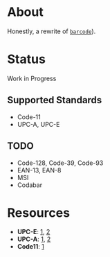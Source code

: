 # About
Honestly, a rewrite of [`barcode`](https://github.com/bunkford/barcode)).

# Status
Work in Progress

## Supported Standards
- Code-11
- UPC-A, UPC-E

## TODO
- Code-128, Code-39, Code-93
- EAN-13, EAN-8
- MSI
- Codabar

# Resources
- **UPC-E**: [1](https://www.morovia.com/kb/UPCE-Specification-10634.html), [2](https://www.cristallight.com/ibarcoder/help/barcodes/upce.htm)
- **UPC-A**: [1](https://virgool.io/CE-SHAHED-publication/barcode-afff04psd1in), [2](https://en.wikipedia.org/wiki/Universal_Product_Code)
- **Code11**: [1](https://web.archive.org/web/20070202060711/http://www.barcodeisland.com/code11.phtml)
